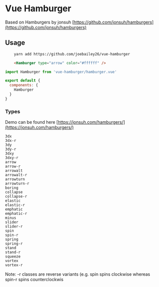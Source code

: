 # Vue Hamburger

Based on Hamburgers by jonsuh [https://github.com/jonsuh/hamburgers](https://github.com/jonsuh/hamburgers)

## Usage

```bash
    yarn add https://github.com/joebailey26/vue-hamburger
```

```html
    <Hamburger type="arrow" color="#ffffff" />
  ```

```javascript
import Hamburger from 'vue-hamburger/hamburger.vue'

export default {
  components: {
    Hamburger
  }
}
```

### Types

Demo can be found here [https://jonsuh.com/hamburgers/](https://jonsuh.com/hamburgers/)

```
3dx
3dx-r
3dy
3dy-r
3dxy
3dxy-r
arrow
arrow-r
arrowalt
arrowalt-r
arrowturn
arrowturn-r
boring
collapse
collapse-r
elastic
elastic-r
emphatic
emphatic-r
minus
slider
slider-r
spin
spin-r
spring
spring-r
stand
stand-r
squeeze
vortex
vortex-r
```

Note: -r classes are reverse variants (e.g. spin spins clockwise whereas spin-r spins counterclockwis